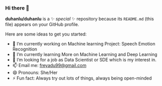 ### Hi there 👋


**duhanlu/duhanlu** is a ✨ _special_ ✨ repository because its `README.md` (this file) appears on your GitHub profile.

Here are some ideas to get you started:

- 🔭 I’m currently working on Machine learning Project: Speech Emotion Recognition
- 🌱 I’m currently learning More on Machine Learning and Deep Learning
- 👯 I’m looking for a job as Data Scientist or SDE which is my interest in.
- 📫 Email me: freyadu99@gmail.com
- 😄 Pronouns: She/Her
- ⚡ Fun fact: Always try out lots of things, always being open-minded

